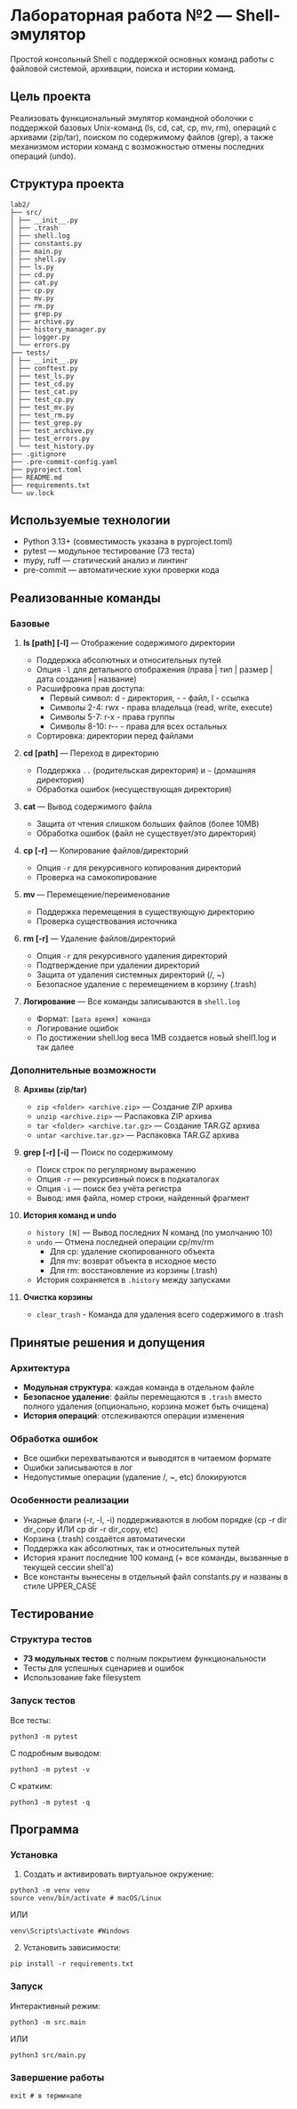 # Лабораторная работа №2 — Shell-эмулятор

Простой консольный Shell с поддержкой основных команд работы с файловой системой, архивации, поиска и истории команд.

## Цель проекта
Реализовать функциональный эмулятор командной оболочки с поддержкой базовых Unix-команд (ls, cd, cat, cp, mv, rm), операций с архивами (zip/tar), поиском по содержимому файлов (grep), а также механизмом истории команд с возможностью отмены последних операций (undo).

## Структура проекта

```
lab2/
├── src/
│ ├── __init__.py
│ ├── .trash
│ ├── shell.log
│ ├── constants.py
│ ├── main.py
│ ├── shell.py
│ ├── ls.py
│ ├── cd.py
│ ├── cat.py
│ ├── cp.py
│ ├── mv.py
│ ├── rm.py
│ ├── grep.py
│ ├── archive.py
│ ├── history_manager.py
│ ├── logger.py
│ └── errors.py
├── tests/
│ ├── __init__.py
│ ├── conftest.py
│ ├── test_ls.py
│ ├── test_cd.py
│ ├── test_cat.py
│ ├── test_cp.py
│ ├── test_mv.py
│ ├── test_rm.py
│ ├── test_grep.py
│ ├── test_archive.py
│ ├── test_errors.py
│ └── test_history.py
├── .gitignore
├── .pre-commit-config.yaml
├── pyproject.toml
├── README.md
├── requirements.txt
└── uv.lock
```

## Используемые технологии
- Python 3.13+ (совместимость указана в pyproject.toml)
- pytest — модульное тестирование (73 теста)
- mypy, ruff — статический анализ и линтинг
- pre-commit — автоматические хуки проверки кода

## Реализованные команды

### Базовые

1. **ls [path] [-l]** — Отображение содержимого директории
   - Поддержка абсолютных и относительных путей
   - Опция `-l` для детального отображения (права | тип | размер | дата создания | название)
   - Расшифровка прав доступа:
      * Первый символ: d - директория, - - файл, l - ссылка
      * Символы 2-4: rwx - права владельца (read, write, execute)
      * Символы 5-7: r-x - права группы
      * Символы 8-10: r-- - права для всех остальных
   - Сортировка: директории перед файлами

2. **cd [path]** — Переход в директорию
   - Поддержка `..` (родительская директория) и `~` (домашняя директория)
   - Обработка ошибок (несуществующая директория)

3. **cat <file>** — Вывод содержимого файла
   - Защита от чтения слишком больших файлов (более 10MB)
   - Обработка ошибок (файл не существует/это директория)

4. **cp <source> <dest> [-r]** — Копирование файлов/директорий
   - Опция `-r` для рекурсивного копирования директорий
   - Проверка на самокопирование

5. **mv <source> <dest>** — Перемещение/переименование
   - Поддержка перемещения в существующую директорию
   - Проверка существования источника

6. **rm <target> [-r]** — Удаление файлов/директорий
   - Опция `-r` для рекурсивного удаления директорий
   - Подтверждение при удалении директорий
   - Защита от удаления системных директорий (/, ~)
   - Безопасное удаление с перемещением в корзину (.trash)

7. **Логирование** — Все команды записываются в `shell.log`
   - Формат: `[дата время] команда`
   - Логирование ошибок
   - По достижении shell.log веса 1MB создается новый shell1.log и так далее

### Дополнительные возможности

8. **Архивы (zip/tar)**
   - `zip <folder> <archive.zip>` — Создание ZIP архива
   - `unzip <archive.zip>` — Распаковка ZIP архива
   - `tar <folder> <archive.tar.gz>` — Создание TAR.GZ архива
   - `untar <archive.tar.gz>` — Распаковка TAR.GZ архива

9. **grep <pattern> <path> [-r] [-i]** — Поиск по содержимому
   - Поиск строк по регулярному выражению
   - Опция `-r` — рекурсивный поиск в подкаталогах
   - Опция `-i` — поиск без учёта регистра
   - Вывод: имя файла, номер строки, найденный фрагмент

10. **История команд и undo**
    - `history [N]` — Вывод последних N команд (по умолчанию 10)
    - `undo` — Отмена последней операции cp/mv/rm
      - Для cp: удаление скопированного объекта
      - Для mv: возврат объекта в исходное место
      - Для rm: восстановление из корзины (.trash)
    - История сохраняется в `.history` между запусками

11. **Очистка корзины**
    - `clear_trash` - Команда для удаления всего содержимого в .trash


## Принятые решения и допущения

### Архитектура
- **Модульная структура**: каждая команда в отдельном файле
- **Безопасное удаление**: файлы перемещаются в `.trash` вместо полного удаления (опционально, корзина может быть очищена)
- **История операций**: отслеживаются операции изменения

### Обработка ошибок
- Все ошибки перехватываются и выводятся в читаемом формате
- Ошибки записываются в лог
- Недопустимые операции (удаление /, ~, etc) блокируются

### Особенности реализации
- Унарные флаги (-r, -l, -i) поддерживаются в любом порядке (cp -r dir dir_copy ИЛИ cp dir -r dir_copy, etc)
- Корзина (.trash) создаётся автоматически
- Поддержка как абсолютных, так и относительных путей
- История хранит последние 100 команд (+ все команды, вызванные в текущей сессии shell'а)
- Все константы вынесены в отдельный файл constants.py и названы в стиле UPPER_CASE

## Тестирование

### Структура тестов
- **73 модульных тестов** с полным покрытием функциональности
- Тесты для успешных сценариев и ошибок
- Использование fake filesystem

### Запуск тестов

Все тесты:
```
python3 -m pytest
```

С подробным выводом:
```
python3 -m pytest -v
```

С кратким:
```
python3 -m pytest -q
```

## Программа

### Установка

1. Создать и активировать виртуальное окружение:
```
python3 -m venv venv
source venv/bin/activate # macOS/Linux
```
ИЛИ
```
venv\Scripts\activate #Windows
```

2. Установить зависимости:
```
pip install -r requirements.txt
```

### Запуск

Интерактивный режим:
```
python3 -m src.main
```
ИЛИ
```
python3 src/main.py
```

### Завершение работы
```
exit # в терминале
```
